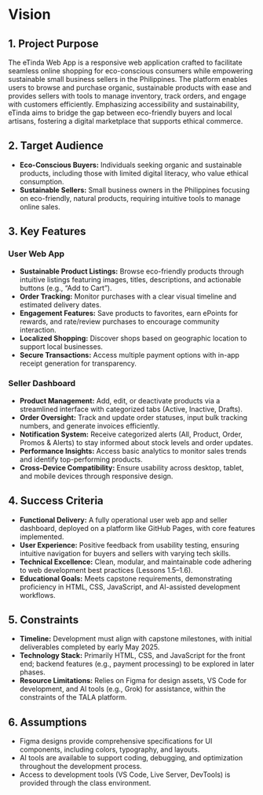 # Vision

## 1. Project Purpose
The eTinda Web App is a responsive web application crafted to facilitate seamless online shopping for eco-conscious consumers while empowering sustainable small business sellers in the Philippines. The platform enables users to browse and purchase organic, sustainable products with ease and provides sellers with tools to manage inventory, track orders, and engage with customers efficiently. Emphasizing accessibility and sustainability, eTinda aims to bridge the gap between eco-friendly buyers and local artisans, fostering a digital marketplace that supports ethical commerce.

## 2. Target Audience
*   **Eco-Conscious Buyers:** Individuals seeking organic and sustainable products, including those with limited digital literacy, who value ethical consumption.
*   **Sustainable Sellers:** Small business owners in the Philippines focusing on eco-friendly, natural products, requiring intuitive tools to manage online sales.

## 3. Key Features
### User Web App
*   **Sustainable Product Listings:** Browse eco-friendly products through intuitive listings featuring images, titles, descriptions, and actionable buttons (e.g., “Add to Cart”).
*   **Order Tracking:** Monitor purchases with a clear visual timeline and estimated delivery dates.
*   **Engagement Features:** Save products to favorites, earn ePoints for rewards, and rate/review purchases to encourage community interaction.
*   **Localized Shopping:** Discover shops based on geographic location to support local businesses.
*   **Secure Transactions:** Access multiple payment options with in-app receipt generation for transparency.
### Seller Dashboard
*   **Product Management:** Add, edit, or deactivate products via a streamlined interface with categorized tabs (Active, Inactive, Drafts).
*   **Order Oversight:** Track and update order statuses, input bulk tracking numbers, and generate invoices efficiently.
*   **Notification System:** Receive categorized alerts (All, Product, Order, Promos & Alerts) to stay informed about stock levels and order updates.
*   **Performance Insights:** Access basic analytics to monitor sales trends and identify top-performing products.
*   **Cross-Device Compatibility:** Ensure usability across desktop, tablet, and mobile devices through responsive design.

## 4. Success Criteria
*   **Functional Delivery:** A fully operational user web app and seller dashboard, deployed on a platform like GitHub Pages, with core features implemented.
*   **User Experience:** Positive feedback from usability testing, ensuring intuitive navigation for buyers and sellers with varying tech skills.
*   **Technical Excellence:** Clean, modular, and maintainable code adhering to web development best practices (Lessons 1.5–1.6).
*   **Educational Goals:** Meets capstone requirements, demonstrating proficiency in HTML, CSS, JavaScript, and AI-assisted development workflows.

## 5. Constraints
*   **Timeline:** Development must align with capstone milestones, with initial deliverables completed by early May 2025.
*   **Technology Stack:** Primarily HTML, CSS, and JavaScript for the front end; backend features (e.g., payment processing) to be explored in later phases.
*   **Resource Limitations:** Relies on Figma for design assets, VS Code for development, and AI tools (e.g., Grok) for assistance, within the constraints of the TALA platform.

## 6. Assumptions
*   Figma designs provide comprehensive specifications for UI components, including colors, typography, and layouts.
*   AI tools are available to support coding, debugging, and optimization throughout the development process.
*   Access to development tools (VS Code, Live Server, DevTools) is provided through the class environment.
